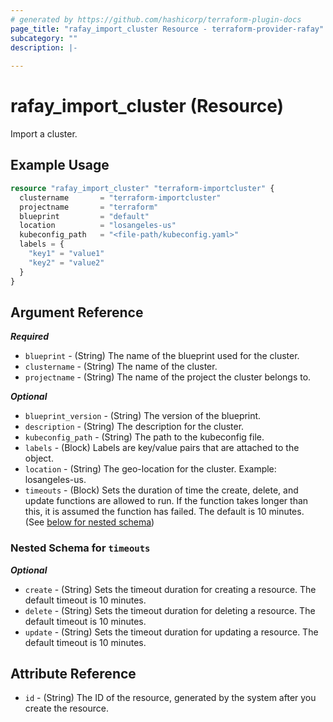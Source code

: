 ```yaml
---
# generated by https://github.com/hashicorp/terraform-plugin-docs
page_title: "rafay_import_cluster Resource - terraform-provider-rafay"
subcategory: ""
description: |-
  
---
```


# rafay_import_cluster (Resource)

Import a cluster.

## Example Usage

```terraform
resource "rafay_import_cluster" "terraform-importcluster" {
  clustername       = "terraform-importcluster"
  projectname       = "terraform"
  blueprint         = "default"
  location          = "losangeles-us"
  kubeconfig_path   = "<file-path/kubeconfig.yaml>"
  labels = {
    "key1" = "value1"
    "key2" = "value2"
  }
}
```

<!-- schema generated by tfplugindocs -->
## Argument Reference

***Required***

- `blueprint` - (String) The name of the blueprint used for the cluster.
- `clustername` - (String) The name of the cluster.
- `projectname` - (String) The name of the project the cluster belongs to.

***Optional***

- `blueprint_version` - (String) The version of the blueprint.
- `description` - (String) The description for the cluster.
- `kubeconfig_path` - (String) The path to the kubeconfig file.
- `labels` - (Block) Labels are key/value pairs that are attached to the object.
- `location` - (String) The geo-location for the cluster. Example: losangeles-us.
- `timeouts` - (Block) Sets the duration of time the create, delete, and update functions are allowed to run. If the function takes longer than this, it is assumed the function has failed. The default is 10 minutes. (See [below for nested schema](#nestedblock--timeouts))

<a id="nestedblock--timeouts"></a>
### Nested Schema for `timeouts`

***Optional***

- `create` - (String) Sets the timeout duration for creating a resource. The default timeout is 10 minutes.
- `delete` - (String) Sets the timeout duration for deleting a resource. The default timeout is 10 minutes.
- `update` - (String) Sets the timeout duration for updating a resource. The default timeout is 10 minutes.

## Attribute Reference

- `id` - (String) The ID of the resource, generated by the system after you create the resource.
